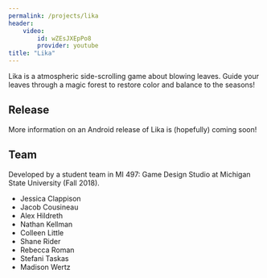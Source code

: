 ```yaml
---
permalink: /projects/lika
header:
    video:
        id: wZEsJXEpPo8
        provider: youtube
title: "Lika"
---
```

Lika is a atmospheric side-scrolling game about blowing leaves. Guide your leaves through a magic forest to restore color and balance to the seasons! 

## Release
More information on an Android release of Lika is (hopefully) coming soon!

## Team
Developed by a student team in MI 497: Game Design Studio at Michigan State University (Fall 2018).
- Jessica Clappison
- Jacob Cousineau
- Alex Hildreth
- Nathan Kellman
- Colleen Little
- Shane Rider
- Rebecca Roman
- Stefani Taskas
- Madison Wertz


